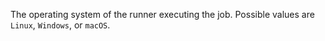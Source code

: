 The operating system of the runner executing the job. Possible values are `Linux`, `Windows`, or `macOS`.